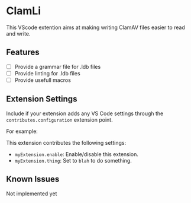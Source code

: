 # ClamLi

This VScode extention aims at making writing ClamAV files easier to read and write.

## Features

- [ ] Provide a grammar file for .ldb files
- [ ] Provide linting for .ldb files
- [ ] Provide usefull macros 

## Extension Settings

Include if your extension adds any VS Code settings through the `contributes.configuration` extension point.

For example:

This extension contributes the following settings:

* `myExtension.enable`: Enable/disable this extension.
* `myExtension.thing`: Set to `blah` to do something.

## Known Issues

Not implemented yet

